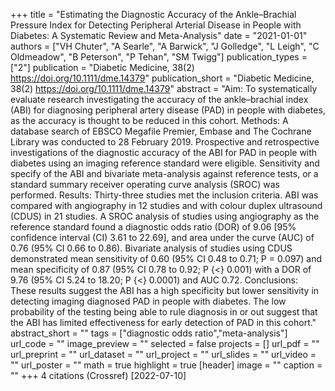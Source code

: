 +++
title = "Estimating the Diagnostic Accuracy of the Ankle–Brachial Pressure Index for Detecting Peripheral Arterial Disease in People with Diabetes: A Systematic Review and Meta-Analysis"
date = "2021-01-01"
authors = ["VH Chuter", "A Searle", "A Barwick", "J Golledge", "L Leigh", "C Oldmeadow", "B Peterson", "P Tehan", "SM Twigg"]
publication_types = ["2"]
publication = "Diabetic Medicine, 38(2) https://doi.org/10.1111/dme.14379"
publication_short = "Diabetic Medicine, 38(2) https://doi.org/10.1111/dme.14379"
abstract = "Aim: To systematically evaluate research investigating the accuracy of the ankle–brachial index (ABI) for diagnosing peripheral artery disease (PAD) in people with diabetes, as the accuracy is thought to be reduced in this cohort. Methods: A database search of EBSCO Megafile Premier, Embase and The Cochrane Library was conducted to 28 February 2019. Prospective and retrospective investigations of the diagnostic accuracy of the ABI for PAD in people with diabetes using an imaging reference standard were eligible. Sensitivity and specify of the ABI and bivariate meta-analysis against reference tests, or a standard summary receiver operating curve analysis (SROC) was performed. Results: Thirty-three studies met the inclusion criteria. ABI was compared with angiography in 12 studies and with colour duplex ultrasound (CDUS) in 21 studies. A SROC analysis of studies using angiography as the reference standard found a diagnostic odds ratio (DOR) of 9.06 [95% confidence interval (CI) 3.61 to 22.69], and area under the curve (AUC) of 0.76 (95% CI 0.66 to 0.86). Bivariate analysis of studies using CDUS demonstrated mean sensitivity of 0.60 (95% CI 0.48 to 0.71; P = 0.097) and mean specificity of 0.87 (95% CI 0.78 to 0.92; P {$<$} 0.001) with a DOR of 9.76 (95% CI 5.24 to 18.20; P {$<$} 0.0001) and AUC 0.72. Conclusions: These results suggest the ABI has a high specificity but lower sensitivity in detecting imaging diagnosed PAD in people with diabetes. The low probability of the testing being able to rule diagnosis in or out suggest that the ABI has limited effectiveness for early detection of PAD in this cohort."
abstract_short = ""
tags = ["diagnostic odds ratio","meta-analysis"]
url_code = ""
image_preview = ""
selected = false
projects = []
url_pdf = ""
url_preprint = ""
url_dataset = ""
url_project = ""
url_slides = ""
url_video = ""
url_poster = ""
math = true
highlight = true
[header]
image = ""
caption = ""
+++
4 citations (Crossref) [2022-07-10]
